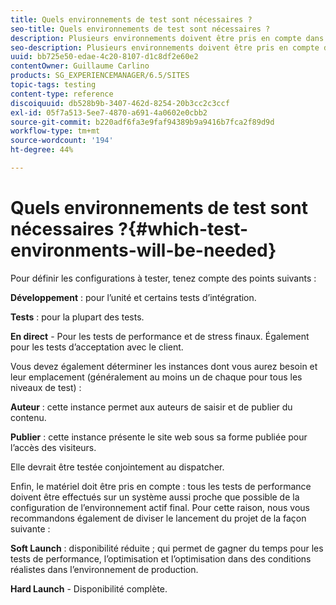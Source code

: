 ```yaml
---
title: Quels environnements de test sont nécessaires ?
seo-title: Quels environnements de test sont nécessaires ?
description: Plusieurs environnements doivent être pris en compte dans le cadre du test.
seo-description: Plusieurs environnements doivent être pris en compte dans le cadre du test.
uuid: bb725e50-edae-4c20-8107-d1c8df2e60e2
contentOwner: Guillaume Carlino
products: SG_EXPERIENCEMANAGER/6.5/SITES
topic-tags: testing
content-type: reference
discoiquuid: db528b9b-3407-462d-8254-20b3cc2c3ccf
exl-id: 05f7a513-5ee7-4870-a691-4a0602e0cbb2
source-git-commit: b220adf6fa3e9faf94389b9a9416b7fca2f89d9d
workflow-type: tm+mt
source-wordcount: '194'
ht-degree: 44%

---
```


# Quels environnements de test sont nécessaires ?{#which-test-environments-will-be-needed}

Pour définir les configurations à tester, tenez compte des points suivants :

**Développement**  : pour l’unité et certains tests d’intégration.

**Tests**  : pour la plupart des tests.

**En direct**  - Pour les tests de performance et de stress finaux. Également pour les tests d’acceptation avec le client.

Vous devez également déterminer les instances dont vous aurez besoin et leur emplacement (généralement au moins un de chaque pour tous les niveaux de test) :

**Auteur**  : cette instance permet aux auteurs de saisir et de publier du contenu.

**Publier**  : cette instance présente le site web sous sa forme publiée pour l’accès des visiteurs.

Elle devrait être testée conjointement au dispatcher.

Enfin, le matériel doit être pris en compte : tous les tests de performance doivent être effectués sur un système aussi proche que possible de la configuration de l’environnement actif final. Pour cette raison, nous vous recommandons également de diviser le lancement du projet de la façon suivante :

**Soft Launch**  : disponibilité réduite ; qui permet de gagner du temps pour les tests de performance, l’optimisation et l’optimisation dans des conditions réalistes dans l’environnement de production.

**Hard Launch**  - Disponibilité complète.
